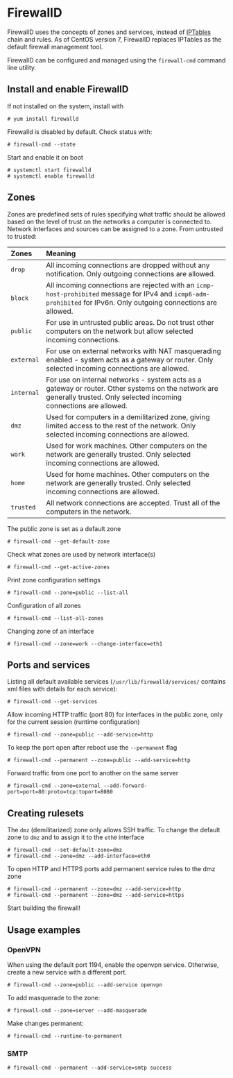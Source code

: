 # FirewallD

FirewallD uses the concepts of zones and services, instead of [IPTables](iptables.md) chain and rules. As of CentOS version 7, FirewallD replaces IPTables as the default firewall management tool.

FirewallD can be configured and managed using the `firewall-cmd` command line utility. 

## Install and enable FirewallD

If not installed on the system, install with

    # yum install firewalld

Firewalld is disabled by default. Check status with:

    # firewall-cmd --state

Start and enable it on boot

    # systemctl start firewalld
    # systemctl enable firewalld

## Zones

Zones are predefined sets of rules specifying what traffic should be allowed based on the level of trust on the networks a computer is connected to. Network interfaces and sources can be assigned to a zone. From untrusted to trusted:

| Zones | Meaning |
|:---- | :---- |
|`drop` |All incoming connections are dropped without any notification. Only outgoing connections are allowed.|
|`block` |All incoming connections are rejected with an `icmp-host-prohibited` message for IPv4 and `icmp6-adm-prohibited` for IPv6n. Only outgoing connections are allowed. |
|`public` |For use in untrusted public areas. Do not trust other computers on the network but allow selected incoming connections. |
|`external` |For use on external networks with NAT masquerading enabled - system acts as a gateway or router. Only selected incoming connections are allowed. |
|`internal` |For use on internal networks - system acts as a gateway or router. Other systems on the network are generally trusted. Only selected incoming connections are allowed. |
|`dmz` |Used for computers in a demilitarized zone, giving limited access to the rest of the network. Only selected incoming connections are allowed. |
|`work` |Used for work machines. Other computers on the network are generally trusted. Only selected incoming connections are allowed. |
|`home` |Used for home machines. Other computers on the network are generally trusted. Only selected incoming connections are allowed. |
|`trusted` |All network connections are accepted. Trust all of the computers in the network. |

The public zone is set as a default zone

    # firewall-cmd --get-default-zone

Check what zones are used by network interface(s)

    # firewall-cmd --get-active-zones

Print zone configuration settings

    # firewall-cmd --zone=public --list-all

Configuration of all zones

    # firewall-cmd --list-all-zones

Changing zone of an interface

    # firewall-cmd --zone=work --change-interface=eth1

## Ports and services

Listing all default available services (`/usr/lib/firewalld/services/` contains xml files with details for each service):

    # firewall-cmd --get-services

Allow incoming HTTP traffic (port 80) for interfaces in the public zone, only for the current session (runtime configuration)

    # firewall-cmd --zone=public --add-service=http

To keep the port open after reboot use the `--permanent` flag

    # firewall-cmd --permanent --zone=public --add-service=http

Forward traffic from one port to another on the same server

    # firewall-cmd --zone=external --add-forward-port=port=80:proto=tcp:toport=8080

## Creating rulesets

The `dmz` (demilitarized) zone only allows SSH traffic. To change the default zone to `dmz` and to assign it to the `eth0` interface

    # firewall-cmd --set-default-zone=dmz
    # firewall-cmd --zone=dmz --add-interface=eth0

To open HTTP and HTTPS ports add permanent service rules to the dmz zone

    # firewall-cmd --permanent --zone=dmz --add-service=http
    # firewall-cmd --permanent --zone=dmz --add-service=https

Start building the firewall! 

## Usage examples
###  OpenVPN

When using the default port 1194, enable the openvpn service. Otherwise, create a new service with a different port.

    # firewall-cmd --zone=public --add-service openvpn

To add masquerade to the zone:

    # firewall-cmd --zone=server --add-masquerade

Make changes permanent:

    # firewall-cmd --runtime-to-permanent

### SMTP

    # firewall-cmd --permanent --add-service=smtp success


